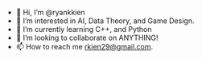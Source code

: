 - 👋 Hi, I’m @ryankkien
- 👀 I’m interested in AI, Data Theory, and Game Design.
- 🌱 I’m currently learning C++, and Python
- 💞️ I’m looking to collaborate on ANYTHING!
- 📫 How to reach me rkien29@gmail.com.

<!---
ryankkien/ryankkien is a ✨ special ✨ repository because its `README.md` (this file) appears on your GitHub profile.
You can click the Preview link to take a look at your changes.
--->
